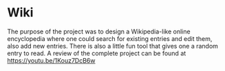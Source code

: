 # Wiki
The purpose of the project was to design a Wikipedia-like online encyclopedia where one could search for existing entries and edit them, also add new entries. There is also a little fun tool that gives one a random entry to read. 
A review of the complete project can be found at https://youtu.be/1Kouz7DcB6w
